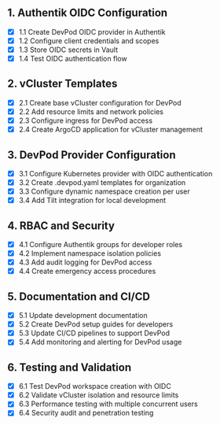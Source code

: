 ## 1. Authentik OIDC Configuration
- [x] 1.1 Create DevPod OIDC provider in Authentik
- [x] 1.2 Configure client credentials and scopes
- [x] 1.3 Store OIDC secrets in Vault
- [x] 1.4 Test OIDC authentication flow

## 2. vCluster Templates
- [x] 2.1 Create base vCluster configuration for DevPod
- [x] 2.2 Add resource limits and network policies
- [x] 2.3 Configure ingress for DevPod access
- [x] 2.4 Create ArgoCD application for vCluster management

## 3. DevPod Provider Configuration
- [x] 3.1 Configure Kubernetes provider with OIDC authentication
- [x] 3.2 Create .devpod.yaml templates for organization
- [x] 3.3 Configure dynamic namespace creation per user
- [x] 3.4 Add Tilt integration for local development

## 4. RBAC and Security
- [x] 4.1 Configure Authentik groups for developer roles
- [x] 4.2 Implement namespace isolation policies
- [x] 4.3 Add audit logging for DevPod access
- [x] 4.4 Create emergency access procedures

## 5. Documentation and CI/CD
- [x] 5.1 Update development documentation
- [x] 5.2 Create DevPod setup guides for developers
- [x] 5.3 Update CI/CD pipelines to support DevPod
- [x] 5.4 Add monitoring and alerting for DevPod usage

## 6. Testing and Validation
- [x] 6.1 Test DevPod workspace creation with OIDC
- [x] 6.2 Validate vCluster isolation and resource limits
- [x] 6.3 Performance testing with multiple concurrent users
- [x] 6.4 Security audit and penetration testing
